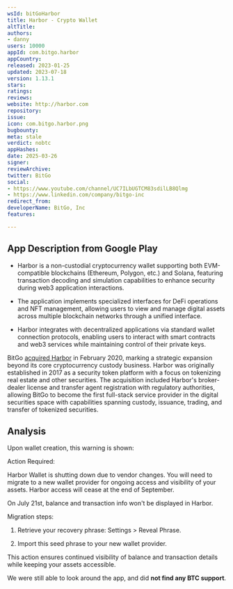 ```yaml
---
wsId: bitGoHarbor
title: Harbor - Crypto Wallet
altTitle: 
authors:
- danny
users: 10000
appId: com.bitgo.harbor
appCountry: 
released: 2023-01-25
updated: 2023-07-18
version: 1.13.1
stars: 
ratings: 
reviews: 
website: http://harbor.com
repository: 
issue: 
icon: com.bitgo.harbor.png
bugbounty: 
meta: stale
verdict: nobtc
appHashes: 
date: 2025-03-26
signer: 
reviewArchive: 
twitter: BitGo
social:
- https://www.youtube.com/channel/UC7ILbUGTCM83sdilLB8Qlmg
- https://www.linkedin.com/company/bitgo-inc
redirect_from: 
developerName: BitGo, Inc
features: 

---
```


## App Description from Google Play

* Harbor is a non-custodial cryptocurrency wallet supporting both EVM-compatible blockchains (Ethereum, Polygon, etc.) and Solana, featuring transaction decoding and simulation capabilities to enhance security during web3 application interactions.

* The application implements specialized interfaces for DeFi operations and NFT management, allowing users to view and manage digital assets across multiple blockchain networks through a unified interface.

* Harbor integrates with decentralized applications via standard wallet connection protocols, enabling users to interact with smart contracts and web3 services while maintaining control of their private keys.

BitGo [acquired Harbor](https://blog.bitgo.com/formalizing-bitgos-support-for-security-tokens-38d7301d67c6) in February 2020, marking a strategic expansion beyond its core cryptocurrency custody business. Harbor was originally established in 2017 as a security token platform with a focus on tokenizing real estate and other securities. The acquisition included Harbor's broker-dealer license and transfer agent registration with regulatory authorities, allowing BitGo to become the first full-stack service provider in the digital securities space with capabilities spanning custody, issuance, trading, and transfer of tokenized securities.

## Analysis

Upon wallet creation, this warning is shown: 

<div class="alertBox"><div>Action Required: 

Harbor Wallet is shutting down due to vendor changes. You will need to migrate to a new wallet provider for ongoing access and visibility of your assets. Harbor access will cease at the end of September. 

On July 21st, balance and transaction info won't be displayed in Harbor.

Migration steps:

1. Retrieve your recovery phrase: Settings > Reveal Phrase.

2. Import this seed phrase to your new wallet provider.

This action ensures continued visibility of balance and transaction details while keeping your assets accessible.</div> </div>

We were still able to look around the app, and did **not find any BTC support**.
